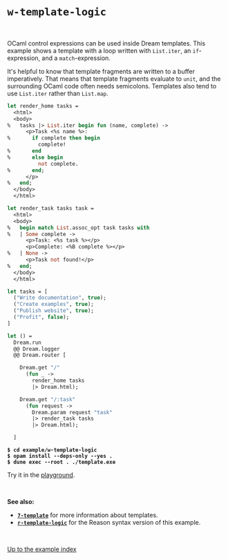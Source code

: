 # `w-template-logic`

<br>

OCaml control expressions can be used inside Dream templates.  This example
shows a template with a loop written with `List.iter`, an `if`-expression, and
a `match`-expression.

It's helpful to know that template fragments are written to a buffer
imperatively. That means that template fragments evaluate to `unit`, and the
surrounding OCaml code often needs semicolons. Templates also tend to use
`List.iter` rather than `List.map`.

```ocaml
let render_home tasks =
  <html>
  <body>
%   tasks |> List.iter begin fun (name, complete) ->
      <p>Task <%s name %>:
%       if complete then begin
          complete!
%       end
%       else begin
          not complete.
%       end;
      </p>
%   end;
  </body>
  </html>

let render_task tasks task =
  <html>
  <body>
%   begin match List.assoc_opt task tasks with
%   | Some complete ->
      <p>Task: <%s task %></p>
      <p>Complete: <%B complete %></p>
%   | None ->
      <p>Task not found!</p>
%   end;
  </body>
  </html>

let tasks = [
  ("Write documentation", true);
  ("Create examples", true);
  ("Publish website", true);
  ("Profit", false);
]

let () =
  Dream.run
  @@ Dream.logger
  @@ Dream.router [

    Dream.get "/"
      (fun _ ->
        render_home tasks
        |> Dream.html);

    Dream.get "/:task"
      (fun request ->
        Dream.param request "task"
        |> render_task tasks
        |> Dream.html);

  ]
```

<pre><code><b>$ cd example/w-template-logic</b>
<b>$ opam install --deps-only --yes .</b>
<b>$ dune exec --root . ./template.exe</b></code></pre>

Try it in the [playground](http://dream.as/w-template-logic).

<br>

**See also:**

- [**`7-template`**](../7-template#files) for more information about templates.
- [**`r-template-logic`**](../r-template-logic#files) for the Reason syntax
  version of this example.

<br>

[Up to the example index](../#examples)
